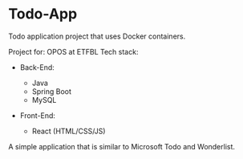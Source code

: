 # Todo-App
Todo application project that uses Docker containers.

Project for: OPOS at ETFBL
Tech stack:
  - Back-End:
    - Java
    - Spring Boot
    - MySQL

  - Front-End:
    - React (HTML/CSS/JS)


A simple application that is similar to Microsoft Todo and Wonderlist.

